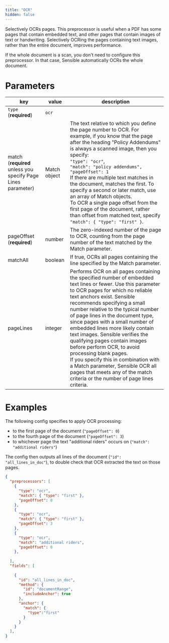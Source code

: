 ```yaml
---
title: "OCR"
hidden: false
---
```


Selectively OCRs pages. This preprocessor is useful when a PDF has some pages that contain embedded text, and other pages that contain images of text or handwriting. Selectively OCRing the pages containing text images, rather than the entire document, improves performance. 

If the whole document is a scan, you don't need to configure this preprocessor. In that case, Sensible automatically OCRs the whole document.

Parameters
====

| key                                                          | value        | description                                                  |
| ------------------------------------------------------------ | ------------ | ------------------------------------------------------------ |
| `type` (**required**)                                        | `ocr`        |                                                              |
| match (**required** unless you specify Page Lines parameter) | Match object | The text relative to which you define the page number to OCR. For example, if you know that the page after the heading "Policy Addendums" is always a scanned image, then you specify: <br>      `"type": "ocr"`,<br/>      `"match": "policy addendums",`<br/>      `"pageOffset": 1`<br/>If there are multiple text matches in the document, matches the first. To specify a second or later match, use an array of Match objects.<br/> To OCR a single page offset from the first page of the document, rather than offset from matched text, specify `"match": { "type": "first" }`.<br/> |
| pageOffset (**required**)                                    | number       | The zero-indexed number of the page to OCR, counting from the page number of the text matched by the Match parameter. |
| matchAll                                                     | boolean      | If true, OCRs all pages containing the line specified by the Match parameter. |
| pageLines                                                    | integer      | Performs OCR on all pages containing the specified number of embedded text lines or fewer. Use this parameter to OCR pages for which no reliable text anchors exist. Sensible recommends specifying a small number relative to the typical number of page lines in the document type, since pages with a small number of embedded lines more likely contain text images. Sensible verifies the qualifying pages contain images before perform OCR, to avoid processing blank pages.<br/> If you specify this in combination with a Match parameter, Sensible OCR all pages that meets any of the match criteria or the number of page lines criteria. |

Examples
====

The following config specifies to apply OCR processing:

- to the first page of the document (`"pageOffset": 0`)
- to the fourth page of the document (`"pageOffset": 3`)
- to whichever page the text "additional riders" occurs on (`"match": "additional riders"`)

The config then outputs all lines of the document (`"id": "all_lines_in_doc"`), to double check that OCR extracted the text on those pages. 

```json
{
  "preprocessors": [
    {
      "type": "ocr",
      "match": { "type": "first" },
      "pageOffset": 0
    },
    {
      "type": "ocr",
      "match": { "type": "first" },
      "pageOffset": 3
    },
    {
      "type": "ocr",
      "match": "additional riders",
      "pageOffset": 0
    },  
      
  ],
  "fields": [
     
    {
      "id": "all_lines_in_doc",
      "method": {
        "id": "documentRange",
        "includeAnchor": true
      },
      "anchor": {
        "match": {
          "type":"first"
        }
      }
    }
  ],
}
```

